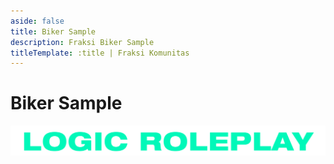 ```yaml
---
aside: false
title: Biker Sample
description: Fraksi Biker Sample
titleTemplate: :title | Fraksi Komunitas
---
```


# Biker Sample

![](/image/logo/logic-text.png)
